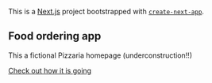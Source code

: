 This is a [Next.js](https://nextjs.org/) project bootstrapped with [`create-next-app`](https://github.com/vercel/next.js/tree/canary/packages/create-next-app).

## Food ordering app

This a fictional Pizzaria homepage (underconstruction!!)

[Check out how it is going](https://pizzaria-dondani.vercel.app/)
